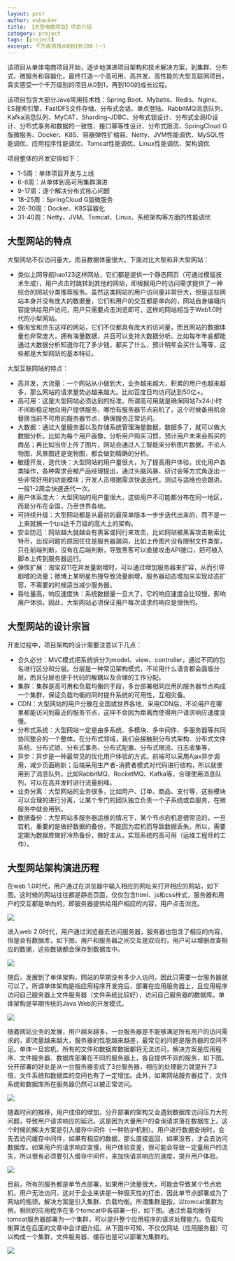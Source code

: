 ```yaml
---
layout: post 
author: oshacker
title: 【大型电商项目】项目介绍
category: project
tags: [project]
excerpt: 千万级项目从0到1到100（一）
---
```



该项目从单体电商项目开始，逐步地演进项目架构和技术解决方案，到集群、分布式、微服务和容器化，最终打造一个高可用、高并发、高性能的大型互联网项目，真实感受一个千万级别的项目从0到1，再到100的成长过程。

该项目包含大部分Java常用技术栈：Spring Boot、Mybatis、Redis、Nginx、ES搜索引擎、FastDFS文件存储、分布式会话、单点登陆、RabbitMQ消息队列、Kafka消息队列、MyCAT、Sharding-JDBC、分布式锁设计、分布式全局ID设计、分布式事务和数据的一致性、接口幂等性设计、分布式限流、SpringCloud G版微服务、Docker、K8S、容器弹性扩缩容、Netty、JVM性能调优、MySQL性能调优、应用程序性能调优、Tomcat性能调优、Linux性能调优、架构调优

项目整体的开发安排如下：
+ 1-5周：单体项目开发与上线
+ 6-8周：从单体到高可用集群演进
+ 9-17周：逐个解决分布式核心问题
+ 18-25周：SpringCloud G版微服务
+ 26-30周：Docker、K8S容器化
+ 31-40周：Netty、JVM、Tomcat、Linux、系统架构等方面的性能调优

## 大型网站的特点

大型网站不仅访问量大，而且数据体量很大。下面对比大型和非大型网站：
+ 类似上网导航hao123这样网站，它们都是提供一个静态网页（可通过模版技术生成），用户点击时跳转到其他的网站，即根据用户的访问需求提供了一种综合的网站分类推荐服务。虽然这类网站的用户访问量非常巨大，但是这些网站本身并没有庞大的数据量，它们和用户的交互都是单向的，网站自身编辑内容提供给用户访问，用户只需要点击浏览即可，这样的网站相当于Web1.0时代的小型网站。
+ 像淘宝和京东这样的网站，它们不仅都具有庞大的访问量，而且网站的数据体量也非常庞大，拥有海量数据，并且可以支持大数据分析。比如每年年底都能通过大数据分析知道你花了多少钱，都买了什么，预计明年会买什么等等，这些都是大型网站的基本特征。

大型互联网站的特点：
+ 高并发，大流量：一个网站从小做到大，业务越来越大，积累的用户也越来越多，那么网站的请求量势必越来越大。比如百度日均访问达到50亿+。
+ 高可用：这是大型网站必须达到的标准，所谓高可用就是确保网站7x24小时不间断稳定地向用户提供服务，哪怕有服务器节点宕机了，这个时候备用机会替换当前不可用的服务器节点，确保服务正常访问。
+ 大数据：通过大量服务器以及存储系统管理海量数据，数据多了，就可以做大数据分析。比如为每个用户画像，分析用户购买习惯，预计用户未来会购买的商品；再比如当你上传了图片，网站会通过人工智能来分析图片数据，不论人物图、风景图还是宠物图，都会做到精确的分析。
+ 敏捷开发，迭代快：大型网站的用户量很大，为了提高用户体验，优化用户各类操作，各种需求会被产品经理提出，通过头脑风暴、研讨会等方式角逐出一些非常好用的功能模块；开发人员根据需求快速迭代，测试与运维也会跟进。一般1-2周会快速迭代一次。
+ 用户体系庞大：大型网站的用户量很大，这些用户不可能都分布在同一地区，而是分布在全国，乃至世界各地。
+ 可持续升级：大型网站都是从最初的最简单版本一步步迭代出来的，而不是一上来就搞一个tps达千万级的高大上的架构。
+ 安全防范：网站越大就越会有黑客或同行来攻击，比如网站被黑客攻击勒索比特币，出现问题的原因往往是服务器漏洞，比如上传图片没有限制文件类型，只在前端判断，没有在后端判断，导致黑客可以直接攻击API接口，把可植入脚本上传到服务器运行。
+ 弹性扩展：淘宝双11在并发量剧增时，可以通过增加服务器来扩容，从而引导剧增的流量；微博上某明星热搜导致流量剧增，服务器动态增加来实现动态扩容，不需要的时候适当减少服务器。
+ 吞吐量高，响应速度快：系统数据量一旦大了，它的响应速度会比较慢，影响用户体验。因此，大型网站必须保证用户每次请求的响应是很快的。

## 大型网站的设计宗旨

开发过程中，项目架构的设计需要注意以下几点：
+ 合久必分：MVC模式把系统拆分为model、view、controller，通过不同的包名进行区分和分层。分层是一种常见架构模式，不论用什么语言都会面临分层，而且分层也便于代码的解耦以及合理的工作分配。
+ 集群：集群是高可用和负载均衡的手段，多台部署相同应用的服务器节点构成一个集群，保证负载均衡的同时提升系统的可用性，互相灾备。
+ CDN：大型网站的用户分散在全国或世界各地，采用CDN后，不论用户在哪里都能访问到最近的服务节点，这样不会因为距离而使得用户请求响应速度变慢。
+ 分布式系统：大型网站一定是由多系统、多模块、多中间件、多服务器等共同协同整合的一个整体。在分布式领域，我们会接触到分布式架构、分布式文件系统、分布式锁、分布式事务、分布式配置、分布式限流、日志收集等，
+ 异步：异步是一种最常见的优化用户体验的方式。前端可以采用Ajax异步调用，减少页面刷新；后端采用生产者-消费者模式对代码进行结构，所以就使用到了消息队列，比如RabbitMQ、RocketMQ、Kafka等，合理使用消息队列，可以在高并发时进行流量削峰。
+ 业务分离：大型网站的业务很多，比如用户、订单、商品、支付等，这些模块可以合理的进行分离，让某个专门的团队独立负责一个子系统或自服务，在微服务中就会用到。
+ 数据备份：大型网站多服务器运维的情况下，某个节点宕机是很常见的，一旦宕机，重要的是做好数据的备份，不能因为宕机而导致数据丢失。所以，需要定期为数据库做好冷热备份，做好主从，实现系统的高可用（运维工程师的工作）。

## 大型网站架构演进历程

在web 1.0时代，用户通过在浏览器中输入相应的网址来打开相应的网站，如下图。这时候的网站往往都是静态页面，仅仅包含html、js和css样式，服务器和用户的交互都是单向的，即服务器提供给用户相应的内容，用户点击浏览。

![](https://www.coderap.cn/assets/images/2020/06/pr1.png)

进入web 2.0时代，用户通过浏览器去访问服务器，服务器也包含了相应的内容，但是会有数据库，如下图，用户和服务器之间交互是双向的，用户可以增删改查相应的数据，这些数据都会保存到数据库中。

![](https://www.coderap.cn/assets/images/2020/06/pr2.png)

随后，发展到了单体架构，网站的早期没有多少人访问，因此只需要一台服务器就可以了。所谓单体架构是指应用程序开发完后，部署在应用服务器上，且应用程序访问自己服务器上文件服务器（文件系统比较好），访问自己服务器的数据库。单体架构是早期传统的Java Web的开发模式。

![](https://www.coderap.cn/assets/images/2020/06/pr3.png)

随着网站业务的发展，用户越来越多，一台服务器是不能够满足所有用户的访问需求的，即流量越来越大，服务器的性能越来越差，最常见的问题是服务器的空间不足。单体一旦宕机，所有的文件和数据库数据都将无法访问，解决方案是应用程序、文件服务器、数据库部署在不同的服务器上，各自提供不同的服务，如下图。分开部署的好处是从一台服务器变成了3台服务器，相应的处理能力就提升了3倍，文件系统和数据库的空间也有了一定增加。此外，如果网站服务器挂了，文件系统和数据库所在服务器仍然可以被正常访问。

![](https://www.coderap.cn/assets/images/2020/06/pr4.png) 

随着时间的推移，用户成倍的增加，分开部署的架构又会遇到数据库访问压力大的问题，导致用户请求响应的延迟。这是因为大量用户的查询请求落在数据库上，这个时候的解决方案是引入缓存中间件（一种防护机制）。用户进行数据查询时，会先去访问缓存中间件，如果有相应的数据，那么直接返回，如果没有，才会去访问数据库。如果用户的请求响应变慢，用户体验变差，很可能会导致一定量用户的流失，所以很有必须要引入缓存中间件，来加快请求响应的速度，提升用户体验。

![](https://www.coderap.cn/assets/images/2020/06/pr5.png) 

目前，所有的服务都是单节点部署，如果用户流量很大，可能会导致某个节点宕机，用户无法访问，这对于企业来讲是一种毁灭性的打击，因此单节点部署成为了网站的瓶颈，解决方案是引入集群、负载均衡。所谓集群是指，以tomcat集群为例，相同的应用程序在多个tomcat中各部署一份，如下图。通过负载均衡将tomcat服务器部署为一个集群，可以提升整个应用程序的请求处理能力。负载均衡算法在后面的文章中会详细介绍。从下图中可知，不仅仅网站（应用服务器）可以构成一个集群，文件服务器、缓存也是可以部署为集群的。

![](https://www.coderap.cn/assets/images/2020/06/pr6.png) 